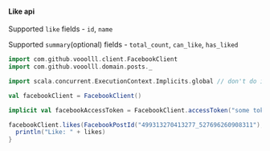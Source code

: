 #### Like api
Supported `like` fields - `id`, `name`

Supported `summary`(optional) fields - `total_count`, `can_like`, `has_liked`

```scala
import com.github.vooolll.client.FacebookClient
import com.github.vooolll.domain.posts._

import scala.concurrent.ExecutionContext.Implicits.global // don't do it in production environment, only for example purpose

val facebookClient = FacebookClient()

implicit val facebookAccessToken = FacebookClient.accessToken("some token value")

facebookClient.likes(FacebookPostId("499313270413277_527696260908311"), summary = true).map { likes =>
  println("Like: " + likes)
}
```
